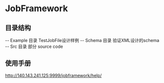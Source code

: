 # JobFramework
## 目录结构
-- Example 目录
    TestJobFile设计样例
-- Schema 目录
    验证XML设计的schema
-- Src 目录
    部分 source code
## 使用手册
http://140.143.241.125:9999/jobframework/help/
